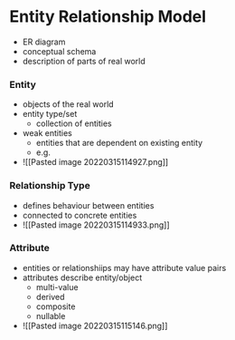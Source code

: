 # Entity Relationship Model
+ ER diagram
+ conceptual schema
+ description of parts of real world

### Entity
+ objects of the real world
+ entity type/set
	+ collection of entities
+ weak entities
	+ entities that are dependent on existing entity
	+ e.g. 
+ ![[Pasted image 20220315114927.png]]

### Relationship Type
+ defines behaviour between entities
+ connected to concrete entities
+ ![[Pasted image 20220315114933.png]]

### Attribute
+ entities or relationshiips may have attribute value pairs
+ attributes describe entity/object
	+ multi-value
	+ derived
	+ composite
	+ nullable
+ ![[Pasted image 20220315115146.png]]